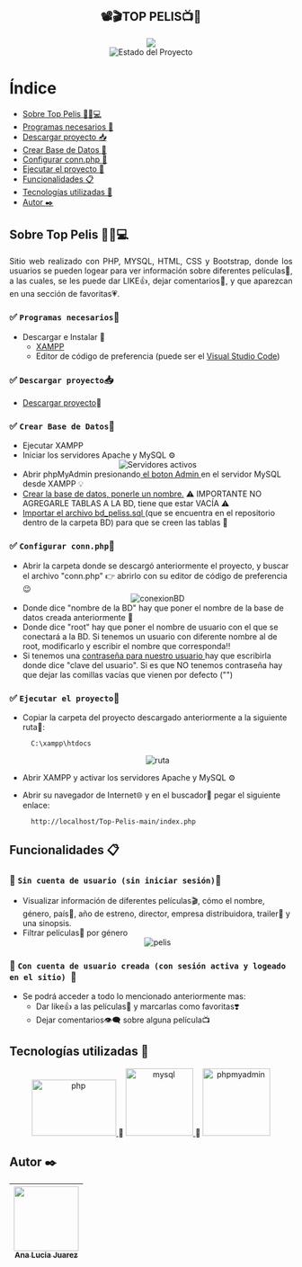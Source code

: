 <section align="center">
    <h1 align="center">📽️🎬TOP PELIS📺🍿</h1>
    <img src="https://i.pinimg.com/originals/5d/97/9d/5d979dec7f3ff0c36421af0def2c340e.jpg">
   <section align="center">
        <img src="https://img.shields.io/badge/STATE-FINISHED-green" alt="Estado del Proyecto">
   </section>
</section>


# Índice
- [Sobre Top Pelis :movie_camera::fries::computer:](#sobre-top-pelis-movie_camerafriescomputer)
- [Programas necesarios :memo:](#white_check_mark-programas-necesariosmemo)
- [Descargar proyecto :inbox_tray:](#white_check_mark-descargar-proyectoinbox_tray) 
- [Crear Base de Datos :wrench:](#white_check_mark-crear-base-de-datoswrench)
- [Configurar conn.php :nut_and_bolt:](#white_check_mark-configurar-connphpnut_and_bolt)
- [Ejecutar el proyecto :rocket:](#white_check_mark-ejecutar-el-proyectorocket)
- [Funcionalidades :clipboard:](#funcionalidades-clipboard)
- [Tecnologías utilizadas :hammer:](#tecnologías-utilizadas-hammer)
- [Autor :black_nib:](#autor-black_nib)


## Sobre Top Pelis :movie_camera::fries::computer:
<p align="justify">
  Sitio web realizado con PHP, MYSQL, HTML, CSS y Bootstrap, donde los usuarios se pueden logear para ver información sobre diferentes películas🎦, a las cuales, se les puede dar LIKE👍, dejar comentarios💬, y que aparezcan en una sección de favoritas💗.
</p>


### :white_check_mark: `Programas necesarios`:memo:
- Descargar e Instalar :arrow_down_small: 
  - <a href="https://www.apachefriends.org/es/index.html" target="_blank"> 
        XAMPP
    </a> 
  - Editor de código de preferencia (puede ser el <a href="https://visualstudio.microsoft.com/es/" target="_blank"> Visual Studio Code</a>) 

### :white_check_mark: `Descargar proyecto`:inbox_tray:
- [Descargar proyecto](https://github.com/manita02/Top-Pelis/archive/refs/heads/main.zip):anger:


### :white_check_mark: `Crear Base de Datos`:wrench: 
- Ejecutar XAMPP
- Iniciar los servidores Apache y MySQL ⚙️
  <section align="center">
       <img src="https://upload.wikimedia.org/wikipedia/commons/d/de/XAMPP_Windows_10.PNG" alt="Servidores activos">
  </section>
- Abrir phpMyAdmin presionando<a href="https://www.youtube.com/watch?v=giCmjKBmK6A" target="_blank"> el boton Admin </a>en el servidor MySQL desde XAMPP :bulb: 
- <a href="https://disenowebakus.net/crear-una-base-de-datos-phpmyadmin-mysql-php.php" target="_blank"> Crear la base de datos, ponerle un nombre.</a> :warning: IMPORTANTE NO AGREGARLE TABLAS A LA BD, tiene que estar VACÍA :warning:  
- <a href="https://help.one.com/hc/es/articles/115005588189--C%C3%B3mo-importar-una-base-de-datos-a-phpMyAdmin-" target="_blank"> Importar el archivo bd_peliss.sql </a>(que se encuentra en el repositorio dentro de la carpeta BD) para que se creen las tablas :triangular_flag_on_post: 


### :white_check_mark: `Configurar conn.php`:nut_and_bolt:
- Abrir la carpeta donde se descargó anteriormente el proyecto, y buscar el archivo "conn.php" 👉 abrirlo con su editor de código de preferencia😉
  <section align="center">
    <img src="https://imgfz.com/i/gmV3J5X.jpeg" alt="conexionBD">
  </section>
- Donde dice "nombre de la BD" hay que poner el nombre de la base de datos creada anteriormente :link:
- Donde dice "root" hay que poner el nombre de usuario con el que se conectará a la BD. Si tenemos un usuario con diferente nombre al de root, modificarlo y escribir el nombre que corresponda:bangbang: 
- Si tenemos una <a href="https://www.mclibre.org/consultar/webapps/lecciones/phpmyadmin-1-soluciones.html" target="_blank"> contraseña para nuestro usuario </a> hay que escribirla donde dice "clave del usuario". Si es que NO tenemos contraseña hay que dejar las comillas vacías que vienen por defecto ("")
    

### :white_check_mark: `Ejecutar el proyecto`:rocket:
- Copiar la carpeta del proyecto descargado anteriormente a la siguiente ruta📌: 
  ```
    C:\xampp\htdocs
  ```
  <section align="center">
    <img src="https://imgfz.com/i/7Ll3oVI.jpeg" alt="ruta">
  </section>

 - Abrir XAMPP y activar los servidores Apache y MySQL ⚙️
 - Abrir su navegador de Internet🌐 y en el buscador🔎 pegar el siguiente enlace: 
    ```
      http://localhost/Top-Pelis-main/index.php
    ```


## Funcionalidades :clipboard:
### :red_circle: `Sin cuenta de usuario (sin iniciar sesión)`:rocket:
- Visualizar información de diferentes películas🎬, cómo el nombre, género, país🏁, año de estreno, director, empresa distribuidora, trailer🎥 y una sinopsis. 
- Filtrar películas📼 por género
  <section align="center">
    <img src="https://play-lh.googleusercontent.com/5UmiKCiL3tCpKtClWGXazB45bjA_gp0h_1DoRRgg1DXmj1zqWceAz-elMaIMiZgxKHU" alt="pelis">
  </section>
### :large_blue_circle: `Con cuenta de usuario creada (con sesión activa y logeado en el sitio) `:rocket:
- Se podrá acceder a todo lo mencionado anteriormente mas:
	- Dar like👍 a las películas🍿 y marcarlas como favoritas❣️
	- Dejar comentarios👁️‍🗨️ sobre alguna película📺


## Tecnologías utilizadas :hammer:
<section align="center">
<a href="https://www.php.net/manual/es/intro-whatis.php" target="_blank"> <img src="https://upload.wikimedia.org/wikipedia/commons/thumb/2/27/PHP-logo.svg/2560px-PHP-logo.svg.png" alt="php" width="150" height="100"/> </a> 📣
<a href="https://www.ionos.es/digitalguide/servidores/know-how/que-es-mysql/#:~:text=MySQL%20es%20un%20sistema%20de,por%20ejemplo%2C%20WordPress%20y%20TYPO3." target="_blank"> <img class="img" src="https://styles.redditmedia.com/t5_2qm6k/styles/communityIcon_dhjr6guc03x51.png" alt="mysql" width="120" height="120"/> </a> 📣
<a href="https://www.phpmyadmin.net/" target="_blank"> <img class="img" src="https://www.techspot.com/images2/downloads/topdownload/2014/05/phpMyAdmin.png" alt="phpmyadmin" width="120" height="120"/> </a>
</section>


## Autor :black_nib:
| [<img src="https://i.pinimg.com/564x/c3/f6/16/c3f6166d32ceae00cf83f2e900011219.jpg" width=115><br><sub>Ana Lucia Juarez</sub>](https://github.com/manita02) | 
| :---: |

